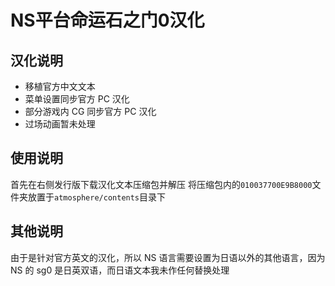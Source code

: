 # NS平台命运石之门0汉化

## 汉化说明
* 移植官方中文文本
* 菜单设置同步官方 PC 汉化
* 部分游戏内 CG 同步官方 PC 汉化
* 过场动画暂未处理

## 使用说明
首先在右侧发行版下载汉化文本压缩包并解压
将压缩包内的`010037700E9B8000`文件夹放置于`atmosphere/contents`目录下

## 其他说明 
由于是针对官方英文的汉化，所以 NS 语言需要设置为日语以外的其他语言，因为 NS 的 sg0 是日英双语，而日语文本我未作任何替换处理
